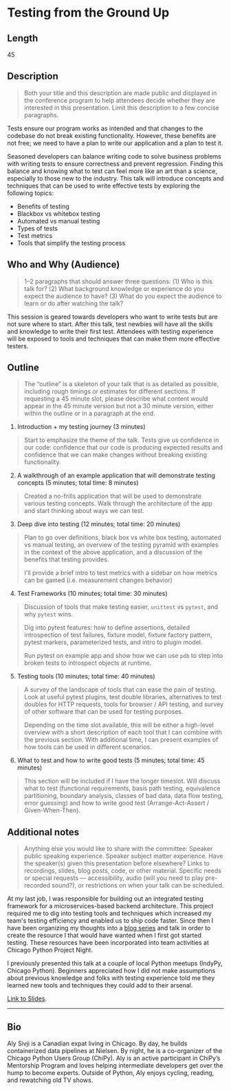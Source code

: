 # Testing from the Ground Up

## Length

45

## Description

> Both your title and this description are made public and displayed in the conference program to help attendees decide whether they are interested in this presentation. Limit this description to a few concise paragraphs.

Tests ensure our program works as intended and that changes to the codebase do not break existing functionality. However, these benefits are not free; we need to have a plan to write our application and a plan to test it.

Seasoned developers can balance writing code to solve business problems with writing tests to ensure correctness and prevent regression. Finding this balance and knowing what to test can feel more like an art than a science, especially to those new to the industry. This talk will introduce concepts and techniques that can be used to write effective tests by exploring the following topics:

* Benefits of testing
* Blackbox vs whitebox testing
* Automated vs manual testing
* Types of tests
* Test metrics
* Tools that simplify the testing process

## Who and Why (Audience)

> 1–2 paragraphs that should answer three questions: (1) Who is this talk for? (2) What background knowledge or experience do you expect the audience to have? (3) What do you expect the audience to learn or do after watching the talk?

This session is geared towards developers who want to write tests but are not sure where to start. After this talk, test newbies will have all the skills and knowledge to write their first test. Attendees with testing experience will be exposed to tools and techniques that can make them more effective testers.

## Outline

> The “outline” is a skeleton of your talk that is as detailed as possible, including rough timings or estimates for different sections. If requesting a 45 minute slot, please describe what content would appear in the 45 minute version but not a 30 minute version, either within the outline or in a paragraph at the end.

1) Introduction + my testing journey (3 minutes)

> Start to emphasize the theme of the talk. Tests give us confidence in our code: confidence that our code is producing expected results and confidence that we can make changes without breaking existing functionality.

2) A walkthrough of an example application that will demonstrate testing concepts (5 minutes; total time: 8 minutes)

> Created a no-frills application that will be used to demonstrate various testing concepts. Walk through the architecture of the app and start thinking about ways we can test.

3) Deep dive into testing (12 minutes; total time: 20 minutes)

> Plan to go over definitions, black box vs white box testing, automated vs manual testing, an overview of the testing pyramid with examples in the context of the above application, and a discussion of the benefits that testing provides.
>
> I'll provide a brief intro to test metrics with a sidebar on how metrics can be gamed (i.e. measurement changes behavior)

4) Test Frameworks (10 minutes; total time: 30 minutes)

> Discussion of tools that make testing easier, `unittest` vs `pytest`, and why `pytest` wins.
>
> Dig into pytest features: how to define assertions, detailed introspection of test failures, fixture model, fixture factory pattern, pytest markers, parameterized tests, and intro to plugin model.
>
> Run pytest on example app and show how we can use `pdb` to step into broken tests to introspect objects at runtime.

5) Testing tools (10 minutes; total time: 40 minutes)

> A survey of the landscape of tools that can ease the pain of testing. Look at useful pytest plugins, test double libraries, alternatives to test doubles for HTTP requests, tools for browser / API testing, and survey of other software that can be used for testing purposes.
>
> Depending on the time slot available, this will be either a high-level overview with a short description of each tool that I can combine with the previous section. With additional time, I can present examples of how tools can be used in different scenarios.

6) What to test and how to write good tests (5 minutes; total time: 45 minutes)

> This section will be included if I have the longer timeslot. Will discuss what to test (functional requirements, basis path testing, equivalence partitioning, boundary analysis, classes of bad data, data flow testing, error guessing) and how to write good test (Arrange-Act-Assert / Given-When-Then).

## Additional notes

> Anything else you would like to share with the committee:
> Speaker public speaking experience.
> Speaker subject matter experience.
> Have the speaker(s) given this presentation before elsewhere?
> Links to recordings, slides, blog posts, code, or other material.
> Specific needs or special requests — accessibility, audio (will you need to play pre-recorded sound?), or restrictions on when your talk can be scheduled.

At my last job, I was responsible for building out an integrated testing framework for a microservices-based backend architecture. This project required me to dig into testing tools and techniques which increased my team's testing efficiency and enabled us to ship code faster. Since then I have been organizing my thoughts into a [blog series](https://alysivji.github.io/drafts/testing-101-introduction-to-testing.html) and talk in order to create the resource I that would have wanted when I first got started testing. These resources have been incorporated into team activities at Chicago Python Project Night.

I previously presented this talk at a couple of local Python meetups (IndyPy, Chicago Python). Beginners appreciated how I did not make assumptions about previous knowledge and folks with testing experience told me they learned new tools and techniques they could add to their arsenal.

[Link to Slides](https://docs.google.com/presentation/d/1oI29-S6wFs8Yeqe5TouFak2kPF-pqnvNd66yQWn12Vs/edit?usp=sharing).

---

## Bio

Aly Sivji is a Canadian expat living in Chicago. By day, he builds containerized data pipelines at Nielsen. By night, he is a co-organizer of the Chicago Python Users Group (ChiPy). Aly is an active participant in ChiPy’s Mentorship Program and loves helping intermediate developers get over the hump to become experts. Outside of Python, Aly enjoys cycling, reading, and rewatching old TV shows.
